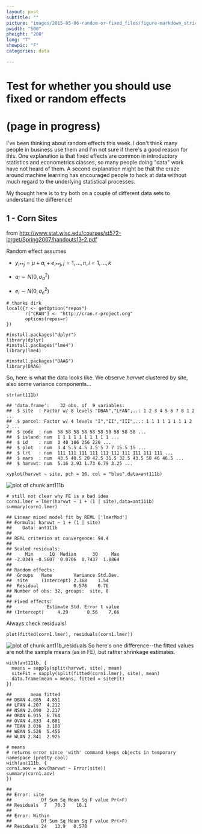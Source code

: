```yaml
---
layout: post
subtitle: ""
picture: "images/2015-05-06-random-or-fixed_files/figure-markdown_strict/ant111b.png"
pwidth: "500"
pheight: "200"
long: "T"
showpic: "F"
categories: data

---
```


Test for whether you should use fixed or random effects
=======================================================

(page in progress)
======

I've been thinking about random effects this week. I don't think many
people in business use them and I'm not sure if there's a good reason
for this. One explanation is that fixed effects are common in
introductory statistics and econometrics classes, so many people doing
"data" work have not heard of them. A second explanation might be that
the craze around machine learning has encouraged people to hack at data
without much regard to the underlying statistical processes.

My thought here is to try both on a couple of different data sets to
understand the difference!

1 - Corn Sites
--------------

from
<http://www.stat.wisc.edu/courses/st572-larget/Spring2007/handouts13-2.pdf>

Random effect assumes

-   *y*<sub>*i**j*</sub> = *μ* + *a*<sub>*i*</sub> + *e*<sub>*i**j*</sub>, *j* = 1, ..., *n*, *i* = 1, ..., *k*

-   *a*<sub>*i*</sub> ∼ *N*(0, *σ*<sub>*a*</sub><sup>2</sup>)

-   *e*<sub>*i*</sub> ∼ *N*(0, *σ*<sub>*e*</sub><sup>2</sup>)

<!-- -->

    # thanks dirk
    local({r <- getOption("repos")
           r["CRAN"] <- "http://cran.r-project.org" 
           options(repos=r)
    })

    #install.packages("dplyr")
    library(dplyr)
    #install.packages("lme4")
    library(lme4)

    #install.packages("DAAG")
    library(DAAG)

So, here is what the data looks like. We observe *harvwt* clustered by
site, also some variance components...

    str(ant111b)

    ## 'data.frame':    32 obs. of  9 variables:
    ##  $ site  : Factor w/ 8 levels "DBAN","LFAN",..: 1 2 3 4 5 6 7 8 1 2 ...
    ##  $ parcel: Factor w/ 4 levels "I","II","III",..: 1 1 1 1 1 1 1 1 2 2 ...
    ##  $ code  : num  58 58 58 58 58 58 58 58 58 58 ...
    ##  $ island: num  1 1 1 1 1 1 1 1 1 1 ...
    ##  $ id    : num  3 40 186 256 220 ...
    ##  $ plot  : num  3 4 5.5 4.5 3.5 5 7 7 15.5 15 ...
    ##  $ trt   : num  111 111 111 111 111 111 111 111 111 111 ...
    ##  $ ears  : num  43.5 40.5 20 42.5 31.5 32.5 43.5 50 46 46.5 ...
    ##  $ harvwt: num  5.16 2.93 1.73 6.79 3.25 ...

    xyplot(harvwt ~ site, pch = 16, col = "blue",data=ant111b)

![plot of chunk
ant111b](http://nelsonauner.com/images/2015-05-06-random-or-fixed_files/figure-markdown_strict/ant111b.png)

    # still not clear why FE is a bad idea
    corn1.lmer = lmer(harvwt ~ 1 + (1 | site),data=ant111b)
    summary(corn1.lmer)

    ## Linear mixed model fit by REML ['lmerMod']
    ## Formula: harvwt ~ 1 + (1 | site)
    ##    Data: ant111b
    ## 
    ## REML criterion at convergence: 94.4
    ## 
    ## Scaled residuals: 
    ##     Min      1Q  Median      3Q     Max 
    ## -2.0349 -0.5607  0.0706  0.7437  1.8864 
    ## 
    ## Random effects:
    ##  Groups   Name        Variance Std.Dev.
    ##  site     (Intercept) 2.368    1.54    
    ##  Residual             0.578    0.76    
    ## Number of obs: 32, groups:  site, 8
    ## 
    ## Fixed effects:
    ##             Estimate Std. Error t value
    ## (Intercept)     4.29       0.56    7.66

Always check residuals!

    plot(fitted(corn1.lmer), residuals(corn1.lmer))

![plot of chunk
ant11b\_residuals](http://nelsonauner.com/images/2015-05-06-random-or-fixed_files/figure-markdown_strict/ant11b_residuals.png)
So here's one difference--the fitted values are not the sample means (as
in FE), but rather shrinkage estimates.

    with(ant111b, {
      means = sapply(split(harvwt, site), mean)
      siteFit = sapply(split(fitted(corn1.lmer), site), mean)
      data.frame(mean = means, fitted = siteFit)
    })

    ##       mean fitted
    ## DBAN 4.885  4.851
    ## LFAN 4.207  4.212
    ## NSAN 2.090  2.217
    ## ORAN 6.915  6.764
    ## OVAN 4.833  4.801
    ## TEAN 3.036  3.108
    ## WEAN 5.526  5.455
    ## WLAN 2.841  2.925

    # means
    # returns error since 'with' command keeps objects in temporary namespace (pretty cool)
    with(ant111b, {
    corn1.aov = aov(harvwt ~ Error(site))
    summary(corn1.aov)
    })

    ## 
    ## Error: site
    ##           Df Sum Sq Mean Sq F value Pr(>F)
    ## Residuals  7   70.3    10.1               
    ## 
    ## Error: Within
    ##           Df Sum Sq Mean Sq F value Pr(>F)
    ## Residuals 24   13.9   0.578

